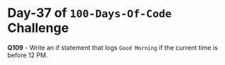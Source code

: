 # Day-37 of `100-Days-Of-Code` Challenge

**Q109** - Write an if statement that logs `Good Morning` if the current time is before 12 PM.

 

 

 

 





 
 

 


 


 

 
 
 


 